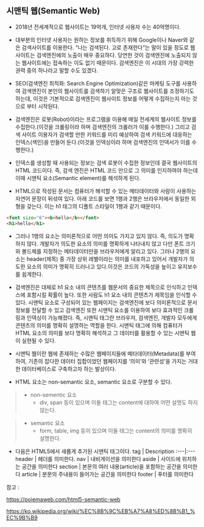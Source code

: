 ## 시맨틱 웹(Semantic Web)
- 2018년 전세계적으로 웹사이트는 19억개, 인터넷 사용자 수는 40억명이다.
- 대부분의 인터넷 사용자는 원하는 정보를 취득하기 위해 Google이나 Naver와 같은 검색사이트를 이용한다. “나는 검색된다. 고로 존재한다”는 말이 있을 정도로 웹사이트는 검색엔진에의 노출이 매우 중요하다. 당연한 것이 검색엔진에 노출되지 않는 웹사이트에는 접속하는 이도 없기 때문이다. 검색엔진은 이 시대의 가장 강력한 권력 중의 하나라고 말할 수도 있겠다.

- SEO(검색엔진 최적화: Search Engine Optimization)같은 마케팅 도구를 사용하여 검색엔진이 본인의 웹사이트를 검색하기 알맞은 구조로 웹사이트를 조정하기도 하는데, 이것은 기본적으로 검색엔진이 웹사이트 정보를 어떻게 수집하는지 아는 것으로 부터 시작된다.

- 검색엔진은 로봇(Robot)이라는 프로그램을 이용해 매일 전세계의 웹사이트 정보를 수집한다.(이것을 크롤링이라 하며 검색엔진의 크롤러가 이를 수행한다.) 그리고 검색 사이트 이용자가 검색할 만한 키워드를 미리 예상하여 검색 키워드에 대응하는 인덱스(색인)을 만들어 둔다.(이것을 인덱싱이라 하며 검색엔진의 인덱서가 이를 수행한다.)

- 인덱스를 생성할 때 사용되는 정보는 검색 로봇이 수집한 정보인데 결국 웹사이트의 HTML 코드이다. 즉, 검색 엔진은 HTML 코드 만으로 그 의미를 인지하여야 하는데 이때 시맨틱 요소(Semantic element)를 해석하게 된다.

- HTML으로 작성된 문서는 컴퓨터가 해석할 수 있는 메타데이터와 사람이 사용하는 자연어 문장이 뒤섞여 있다. 아래 코드를 보면 1행과 2행은 브라우저에서 동일한 외형을 갖는다. 이는 h1 태그의 디폴트 스타일이 1행과 같기 때문이다.

```html
<font size="6"><b>hello</b></font>
<h1>hello</h1>
```

- 그러나 1행의 요소는 의미론적으로 어떤 의미도 가지고 있지 않다. 즉, 의도가 명확하지 않다. 개발자가 의도한 요소의 의미를 명확하게 나타내지 않고 다만 폰트 크기와 볼드체를 지정하는 메타데이터만을 브라우저에게 알리고 있다. 그러나 2행의 요소는 header(제목) 중 가장 상위 레벨이라는 의미를 내포하고 있어서 개발자가 의도한 요소의 의미가 명확히 드러나고 있다.이것은 코드의 가독성을 높이고 유지보수를 쉽게한다.

- 검색엔진은 대체로 h1 요소 내의 콘텐츠를 웹문서의 중요한 제목으로 인식하고 인덱스에 포함시킬 확률이 높다. 또한 사람도 h1 요소 내의 콘텐츠가 제목임을 인식할 수 있다. 시맨틱 요소로 구성되어 있는 웹페이지는 검색엔진에 보다 의미론적으로 문서 정보를 전달할 수 있고 검색엔진 또한 시맨틱 요소를 이용하여 보다 효과적인 크롤링과 인덱싱이 가능해졌다. 즉, 시맨틱 태그란 브라우저, 검색엔진, 개발자 모두에게 콘텐츠의 의미를 명확히 설명하는 역할을 한다. 시맨틱 태그에 의해 컴퓨터가 HTML 요소의 의미를 보다 명확히 해석하고 그 데이터를 활용할 수 있는 시맨틱 웹이 실현될 수 있다.

- 시맨틱 웹이란 웹에 존재하는 수많은 웹페이지들에 메타데이터(Metadata)를 부여하여, 기존의 잡다한 데이터 집합이었던 웹페이지를 ‘의미’와 ‘관련성’을 가지는 거대한 데이터베이스로 구축하고자 하는 발상이다.

- HTML 요소는 non-semantic 요소, semantic 요소로 구분할 수 있다.

> - non-sementic 요소
>   - div, span 등이 있으며 이들 태그는 content에 대하여 어떤 설명도 하지 않는다.

> - semantic 요소
>   - form, table, img 등이 있으며 이들 태그는 content의 의미를 명확히 설명한다.

- 다음은 HTML5에서 새롭게 추가된 시맨틱 태그이다.
tag | Description
:---|:---
header | 헤더를 의미한다.
nav	| 내비게이션을 의미한다
aside	| 사이드에 위치하는 공간을 의미한다
section	| 본문의 여러 내용(article)을 포함하는 공간을 의미한다
article	| 분문의 주내용이 들어가는 공간을 의미한다
footer	| 푸터를 의미한다

참고 :

https://poiemaweb.com/html5-semantic-web

https://ko.wikipedia.org/wiki/%EC%8B%9C%EB%A7%A8%ED%8B%B1_%EC%9B%B9

